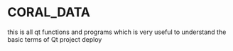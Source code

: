 # CORAL_DATA
this is all qt functions and programs which is very useful to understand the basic terms of Qt project deploy
